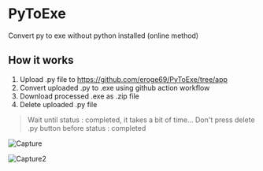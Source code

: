 # PyToExe
Convert py to exe without python installed (online method) 

## How it works

1. Upload .py file to https://github.com/eroge69/PyToExe/tree/app
2. Convert uploaded .py to .exe using github action workflow
3. Download processed .exe as .zip file
4. Delete uploaded .py file

> Wait until status : completed, it takes a bit of time...
> Don't press delete .py button before status : completed

![Capture](https://github.com/user-attachments/assets/88973b2b-3f90-45ce-8df6-be2df3b734e0)

![Capture2](https://github.com/user-attachments/assets/4da78cbb-4398-49a2-a2ed-2e908ba78a93)
